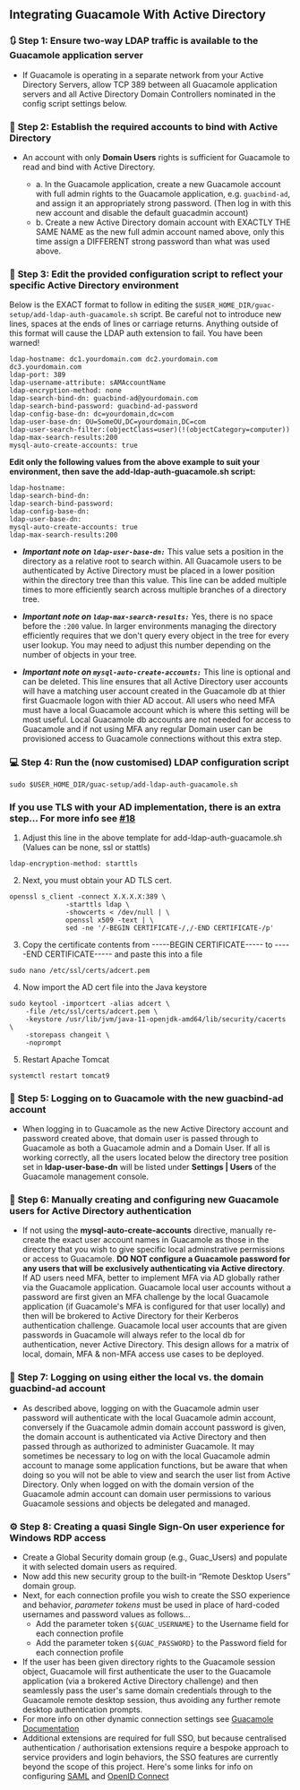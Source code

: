 ## Integrating Guacamole With Active Directory

### :arrows_clockwise: **Step 1: Ensure two-way LDAP traffic is available to the Guacamole application server**

- If Guacamole is operating in a separate network from your Active Directory Servers, allow TCP 389 between all Guacamole application servers and all Active Directory Domain Controllers nominated in the config script settings below.

### :key: **Step 2: Establish the required accounts to bind with Active Directory**

- An account with only **Domain Users** rights is sufficient for Guacamole to read and bind with Active Directory. 

   - a. In the Guacamole application, create a new Guacamole account with full admin rights to the Guacamole application, e.g. `guacbind-ad`, and assign it an appropriately strong password. (Then log in with this new account and disable the default guacadmin account)
   - b. Create a new Active Directory domain account with EXACTLY THE SAME NAME as the new full admin account named above, only this time assign a DIFFERENT strong password than what was used above. 

### :pencil: **Step 3: Edit the provided configuration script to reflect your specific Active Directory environment**

Below is the EXACT format to follow in editing the `$USER_HOME_DIR/guac-setup/add-ldap-auth-guacamole.sh` script. Be careful not to introduce new lines, spaces at the ends of lines or carriage returns. Anything outside of this format will cause the LDAP auth extension to fail. You have been warned! 

```
ldap-hostname: dc1.yourdomain.com dc2.yourdomain.com dc3.yourdomain.com
ldap-port: 389
ldap-username-attribute: sAMAccountName
ldap-encryption-method: none
ldap-search-bind-dn: guacbind-ad@yourdomain.com
ldap-search-bind-password: guacbind-ad-password
ldap-config-base-dn: dc=yourdomain,dc=com
ldap-user-base-dn: OU=SomeOU,DC=yourdomain,DC=com
ldap-user-search-filter:(objectClass=user)(!(objectCategory=computer))
ldap-max-search-results:200
mysql-auto-create-accounts: true
```

**Edit only the following values from the above example to suit your environment, then save the add-ldap-auth-guacamole.sh script:**

```
ldap-hostname:
ldap-search-bind-dn:
ldap-search-bind-password:
ldap-config-base-dn:
ldap-user-base-dn:
mysql-auto-create-accounts: true
ldap-max-search-results:200
```

- **_Important note on `ldap-user-base-dn:`_** This value sets a position in the directory as a relative root to search within. All Guacamole users to be authenticated by Active Directory must be placed in a lower position within the directory tree than this value. This line can be added multiple times to more efficiently search across multiple branches of a directory tree.

- **_Important note on `ldap-max-search-results:`_** Yes, there is no space before the `:200` value. In larger environments managing the directory efficiently requires that we don't query every object in the tree for every user lookup. You may need to adjust this number depending on the number of objects in your tree.

- **_Important note on `mysql-auto-create-accounts:`_** This line is optional and can be deleted. This line ensures that all Active Directory user accounts will have a matching user account created in the Guacamole db at thier first Guacmaole logon with thier AD accout. All users who need MFA must have a local Guacamole account which is where this setting will be most useful. Local Guacamole db accounts are not needed for access to Guacamole and if not using MFA any regular Domain user can be provisioned access to Guacamole connections without this extra step.

### :computer: **Step 4: Run the (now customised) LDAP configuration script**

```shell
sudo $USER_HOME_DIR/guac-setup/add-ldap-auth-guacamole.sh
```

### If you use TLS with your AD implementation, there is an extra step... For more info see [#18](https://github.com/itiligent/Guacamole-Install/issues/18)

1. Adjust this line in the above template for add-ldap-auth-guacamole.sh (Values can be none, ssl or stattls) 
```
ldap-encryption-method: starttls 
```
2. Next, you must obtain your AD TLS cert. 
```
openssl s_client -connect X.X.X.X:389 \
              -starttls ldap \
              -showcerts < /dev/null | \
              openssl x509 -text | \
              sed -ne '/-BEGIN CERTIFICATE-/,/-END CERTIFICATE-/p'
```
3. Copy the certificate contents from -----BEGIN CERTIFICATE----- to -----END CERTIFICATE----- and paste this into a file
```
sudo nano /etc/ssl/certs/adcert.pem
```

4. Now import the AD cert file into the Java keystore
```
sudo keytool -importcert -alias adcert \
	-file /etc/ssl/certs/adcert.pem \
	-keystore /usr/lib/jvm/java-11-openjdk-amd64/lib/security/cacerts \
	-storepass changeit \
	-noprompt
```
5. Restart Apache Tomcat
````
systemctl restart tomcat9
````

### :door: **Step 5: Logging on to Guacamole with the new guacbind-ad account**

- When logging in to Guacamole as the new Active Directory account and password created above, that domain user is passed through to Guacamole as both a Guacamole admin and a Domain User. If all is working correctly, all the users located below the directory tree position set in **ldap-user-base-dn** will be listed under **Settings | Users** of the Guacamole management console.

### :busts_in_silhouette: **Step 6: Manually creating and configuring new Guacamole users for Active Directory authentication**

- If not using the **mysql-auto-create-accounts** directive, manually re-create the exact user account names in Guacamole as those in the directory that you wish to give specific local adminstrative permissions or access to Guacamole. **DO NOT configure a Guacamole password for any users that will be exclusively authenticating via Active directory**. If AD users need MFA, better to implement MFA via AD globally rather via the Guacamole application. Guacamole local user accounts without a password are first given an MFA challenge by the local Guacamole application (if Guacamole's MFA is configured for that user locally) and then will be brokered to Active Directory for their Kerberos authentication challenge. Guacamole local user accounts that are given passwords in Guacamole will always refer to the local db for authentication, never Active Directory. This design allows for a matrix of local, domain, MFA & non-MFA access use cases to be deployed.

### :key: **Step 7: Logging on using either the local vs. the domain guacbind-ad account**

- As described above, logging on with the Guacamole admin user password will authenticate with the local Guacamole admin account, conversely if the Guacamole admin domain account password is given, the domain account is authenticated via Active Directory and then passed through as authorized to administer Guacamole. It may sometimes be necessary to log on with the local Guacamole admin account to manage some application functions, but be aware that when doing so you will not be able to view and search the user list from Active Directory. Only when logged on with the domain version of the Guacamole admin account can domain user permissions to various Guacamole sessions and objects be delegated and managed.

### :gear: **Step 8: Creating a quasi Single Sign-On user experience for Windows RDP access**

- Create a Global Security domain group (e.g., Guac_Users) and populate it with selected domain users as required. 
- Now add this new security group to the built-in “Remote Desktop Users” domain group.
- Next, for each connection profile you wish to create the SSO experience and behavior, _parameter_ _tokens_ must be used in place of hard-coded usernames and password values as follows... 
  - Add the parameter token `${GUAC_USERNAME}` to the Username field for each connection profile
  - Add the parameter token `${GUAC_PASSWORD}` to the Password field for each connection profile
- If the user has been given directory rights to the Guacamole session object, Guacamole will first authenticate the user to the Guacamole application (via a brokered Active Directory challenge) and then seamlessly pass the user's same domain credentials through to the Guacamole remote desktop session, thus avoiding any further remote desktop authentication prompts.
- For more info on other dynamic connection settings see [Guacamole Documentation](https://guacamole.apache.org/doc/gug/configuring-guacamole.html#parameter-tokens)
- Additional extensions are required for full SSO, but because centralised authentication / authorisation extensions require a bespoke approach to service providers and login behaviors, the SSO features are currently beyond the scope of this project. Here's some links for info on configuring [SAML](https://guacamole.apache.org/doc/gug/saml-auth.html#) and [OpenID Connect](https://guacamole.apache.org/doc/gug/openid-auth.html)
